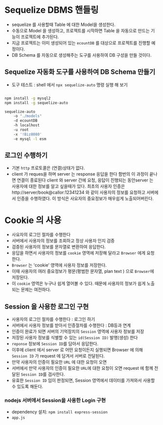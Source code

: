 # Sequelize DBMS 핸들링

- sequelize 를 사용할때 Table 에 대한 Model을 생성한다.
- 수동으로 Model 을 생성하고, 프로젝트를 시작하면 Table 을 자동으로 만드는 기능이 프로젝트에 추가된다.
- 지금 프로젝트는 이미 생성되어 있는 `ecountDB` 를 대상으로 프로젝트를 진행할 예정이다.
- DB Schema 를 자동으로 생성해주는 도구를 사용하여 DB 구성을 만들 것이다.

## Sequelize 자동화 도구를 사용하여 DB Schema 만들기

- 도구 테스트 : shell 에서 `npx sequelize-auto` 명령 실행 해 보기

```bash

npm install -g mysql2
npm install -g sequelize-auto

sequelize-auto
    -o "./models"
    -d ecountDB
    -h localhost
    -u root
    -x '!Biz8080'
    -e mysql -l esm
```

## 로그인 수행하기

- 기본 `http` 프로토콜은 (연결)상태가 없다.
- client 가 reques을 하며 server 는 response 응답을 한다
  함번의 이 과정이 끝나면 연결이 종료된다
  client 와 server 간에 요청, 응답이 진행되는 동안server 는 사용자에 대한 정보를 알고 싶을때가 있다.
  최초의 사용자 인증은 http://server/book@callor:12341234 와 같이 사용자의 정보를 요청하고 서버에서 인증을 수행하였다. 이 방식은 사요자의 중요정보가 매우쉽게 노출되어버린다.

# Cookie 의 사용

- 사요자의 로그인 절차를 수행한다
- 서버에서 사용자의 정보를 조회하고 정상 사용자 인지 검증
- 검증된 사용자의 정보를 문자열로 변환하여 응답한다.
- 응답을 하면서 사용자의 정보를 `cookie` 영역에 저장해 달라고 `Browser` 에게 요청한다.
- `Browser` 는 'cookie' 영역에 사용자 정보를 저장한다.
- 이때 사용자의 여러 중요정보가 평문(평범한 문자열, plan text ) 으로 `Browser`에 저장된다.
- 이 `cookie` 영역은 누구나 쉽게 열어볼 수 있다. 때문에 사용자의 정보가 쉽게 노출되는 문제는 여전하다.

## Session 을 사용한 로그인 구현

- 사용자의 로그인 절차를 수행한다 : 로그인 하기
- 서버에서 사용자 정보를 받아서 인증절차를 수행한다 : DB등과 연계
- 인증이 완료가 되면 서버의 기억장치의 `Session` 영역에 사용자 정보를 저장
- 저장된 사용자 정보를 식별할 수 있는 `id(Session ID)` 발행(생성) 한다
- `reponse` 정보에 `Session ID`를 담아서 응답한다.
- 이후에 client 에서 server 로 어떤 요청이든지 실행되면 Browser 에 의해 `Session ID` 가 request 에 담겨서 서버로 전달된다.
- 만약 사용자의 인증이 필요한 `URL` 에 대한 요청이 오면
- 서버에서 만약 사용자의 인증이 필요한 `URL`에 대한 요청이 오면 request 에 함께 전달된 `Session ID`를 검사한다.
- 유효한 `Session ID` 임이 판정되면, Session 영역에서 데이터를 가져와서 사용할 수 있도록 해둔다.

### nodejs 서버에서 Session을 사용한 Login 구현

- dependency 설치: `npm install express-session`
- `app.js`
